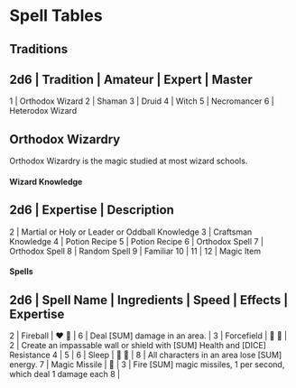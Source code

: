# Spell Tables

## Traditions

2d6 | Tradition | Amateur | Expert | Master
-------------------------------------------
1 | Orthodox Wizard
2 | Shaman
3 | Druid
4 | Witch
5 | Necromancer
6 | Heterodox Wizard


## Orthodox Wizardry

Orthodox Wizardry is the magic studied at most wizard schools.

#### Wizard Knowledge

2d6 | Expertise | Description
------------------------------

2 | Martial or Holy or Leader or Oddball Knowledge
3 | Craftsman Knowledge
4 | Potion Recipe
5 | Potion Recipe
6 | Orthodox Spell
7 | Orthodox Spell
8 | Random Spell
9 | Familiar
10 | 
11 | 
12 | Magic Item



#### Spells

2d6 | Spell Name | Ingredients | Speed | Effects | Expertise
----------------------------------
2 | Fireball | :heart: :black_heart: | 6 | Deal [SUM] damage in an area. | 
3 | Forcefield | :purple_heart: :blue_heart: | 2 | Create an impassable wall or shield with [SUM] Health and [DICE] Resistance
4 | 
5 | 
6 | Sleep | :purple_heart: :black_heart: | 8 | All characters in an area lose [SUM] energy. 
7 | Magic Missile | :purple_heart: | 3 | Fire [SUM] magic missiles, 1 per second, which deal 1 damage each
8 | 
